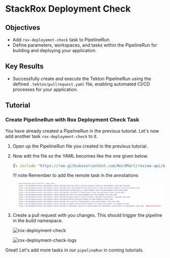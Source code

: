 # StackRox Deployment Check

## Objectives

- Add `rox-deployemnt-check` task to PipelineRun.
- Define parameters, workspaces, and tasks within the PipelineRun for building and deploying your application.

## Key Results

- Successfully create and execute the Tekton PipelineRun using the defined `.tekton/pullrequest.yaml` file, enabling automated CI/CD processes for your application.

## Tutorial

### Create PipelineRun with Rox Deployment Check Task

You have already created a PipelineRun in the previous tutorial. Let's now add another task `rox-deployment-check` to it.

1. Open up the PipelineRun file you created in the previous tutorial.
1. Now edit the file so the YAML becomes like the one given below.

    ```yaml
    {% include "https://raw.githubusercontent.com/NordMart/review-api/main/.tekton/rox_deployment_check.yaml" %}
    ```

    !!! note
        Remember to add the remote task in the annotations

    ![rox-deployment-check](images/rox-deployment-check-annotation.png)

1. Create a pull request with you changes. This should trigger the pipeline in the build namespace.

    ![rox-deployment-check](images/rox-deployment-check.png)

    ![rox-deployment-check-logs](images/rox-deployment-check-logs.png)

Great! Let's add more tasks in our `pipelineRun` in coming tutorials.
